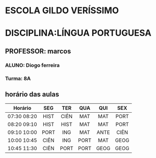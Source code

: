 # ESCOLA GILDO VERÍSSIMO 
# DISCIPLINA:LÍNGUA PORTUGUESA

## PROFESSOR: marcos

### ALUNO: Diogo ferreira 
### Turma: 8A

## horário das aulas

|Horário|SEG|TER|QUA|QUI|SEX
|:--:|:--:|:--:|:--:|:--:|:--:|
|07:30 08:20|  HIST | CIÊN | MAT | MAT | PORT
|08:20 09:10|  HIST  |HIST  | MAT | MAT | PORT
|09:10 10:00|  PORT | ING  | MAT | ANTE | CIÊN 
|10:00 10:45|  CIÊN  | ING  | PORT | MAT | GEOG
|10:45 11:30|   CIÊN | PORT | PORT |GEOG | GEOG

